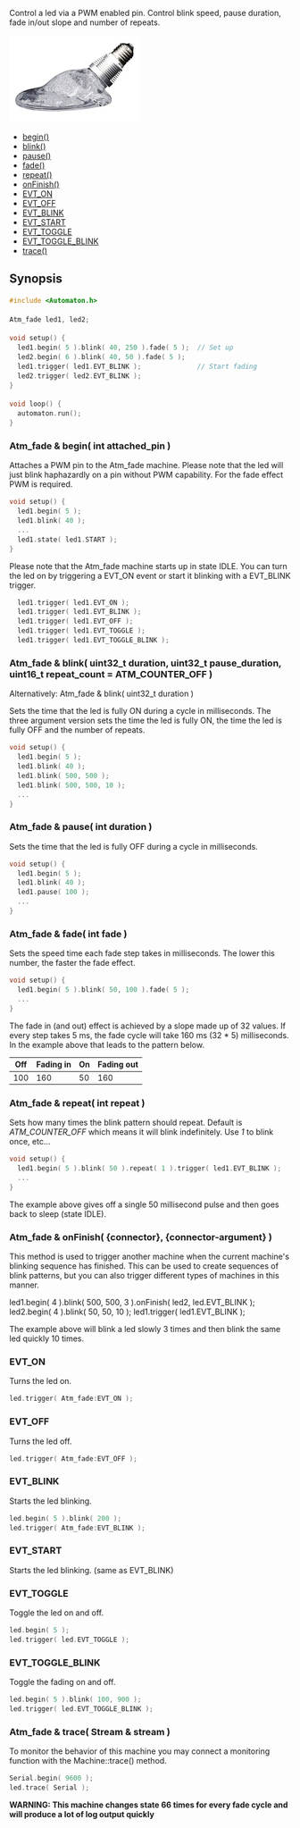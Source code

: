 Control a led via a PWM enabled pin. Control blink speed, pause duration, fade in/out slope and number of repeats.

![Fade](images/fade-small.jpg)

<!-- md-tocify-begin -->
* [begin()](#atm_fade--begin-int-attached_pin-)  
* [blink()](#atm_fade--blink-uint32_t-duration-uint32_t-pause_duration-uint16_t-repeat_count--atm_counter_off-)  
* [pause()](#atm_fade--pause-int-duration-)  
* [fade()](#atm_fade--fade-int-fade-)  
* [repeat()](#atm_fade--repeat-int-repeat-)  
* [onFinish()](#atm_fade--onfinish-connector-connector-argument-)  
* [EVT_ON](#evt_on)  
* [EVT_OFF](#evt_off)  
* [EVT_BLINK](#evt_blink)  
* [EVT_START](#evt_start)  
* [EVT_TOGGLE](#evt_toggle)  
* [EVT_TOGGLE_BLINK](#evt_toggle_blink)  
* [trace()](#atm_fade--trace-stream--stream-)  

<!-- md-tocify-end -->

## Synopsis ##

```c++
#include <Automaton.h>

Atm_fade led1, led2;

void setup() {
  led1.begin( 5 ).blink( 40, 250 ).fade( 5 );  // Set up
  led2.begin( 6 ).blink( 40, 50 ).fade( 5 );
  led1.trigger( led1.EVT_BLINK );              // Start fading
  led2.trigger( led2.EVT_BLINK );
}

void loop() {
  automaton.run();
}
```

### Atm_fade & begin( int attached_pin ) ###

Attaches a PWM pin to the Atm_fade machine. Please note that the led will just blink haphazardly on a pin without PWM capability. For the fade effect PWM is required.

```c++
void setup() {
  led1.begin( 5 );
  led1.blink( 40 );
  ...
  led1.state( led1.START );
}
```

Please note that the Atm_fade machine starts up in state IDLE. You can turn the led on by triggering a EVT_ON event or start it blinking with a EVT_BLINK trigger.

```c++
  led1.trigger( led1.EVT_ON );
  led1.trigger( led1.EVT_BLINK );
  led1.trigger( led1.EVT_OFF );
  led1.trigger( led1.EVT_TOGGLE );
  led1.trigger( led1.EVT_TOGGLE_BLINK );
```

### Atm_fade & blink( uint32_t duration, uint32_t pause_duration, uint16_t repeat_count = ATM_COUNTER_OFF ) ###
Alternatively: Atm_fade & blink( uint32_t duration )

Sets the time that the led is fully ON during a cycle in milliseconds.
The three argument version sets the time the led is fully ON, the time the led is fully OFF and the number of repeats.

```c++
void setup() {
  led1.begin( 5 );
  led1.blink( 40 );
  led1.blink( 500, 500 );
  led1.blink( 500, 500, 10 );
  ...
}
```

### Atm_fade & pause( int duration ) ###

Sets the time that the led is fully OFF during a cycle in milliseconds.

```c++
void setup() {
  led1.begin( 5 );
  led1.blink( 40 );
  led1.pause( 100 );
  ...
}
```

### Atm_fade & fade( int fade ) ###

Sets the speed time each fade step takes in milliseconds. The lower this number, the faster the fade effect.

```c++
void setup() {
  led1.begin( 5 ).blink( 50, 100 ).fade( 5 );
  ...
}
```

The fade in (and out) effect is achieved by a slope made up of 32 values. If every step takes 5 ms, the fade cycle will take 160 ms (32 * 5) milliseconds. In the example above that leads to the pattern below.


Off | Fading in | On | Fading out
------------ | ------------- | ------------- | -------------
100 | 160 | 50 | 160

### Atm_fade & repeat( int repeat ) ###

Sets how many times the blink pattern should repeat. Default is *ATM_COUNTER_OFF* which means it will blink indefinitely. Use *1* to blink once, etc...

```c++
void setup() {
  led1.begin( 5 ).blink( 50 ).repeat( 1 ).trigger( led1.EVT_BLINK );
  ...
}
```

The example above gives off a single 50 millisecond pulse and then goes back to sleep (state IDLE).

### Atm_fade & onFinish( {connector}, {connector-argument} ) ###

This method is used to trigger another machine when the current machine's blinking sequence has finished. This can be used to create sequences of blink patterns, but you can also trigger different types of machines in this manner.

led1.begin( 4 ).blink( 500, 500, 3 ).onFinish( led2, led.EVT_BLINK );
led2.begin( 4 ).blink( 50, 50, 10 );
led1.trigger( led1.EVT_BLINK );

The example above will blink a led slowly 3 times and then blink the same led quickly 10 times.

### EVT_ON ###

Turns the led on.

```c++
led.trigger( Atm_fade:EVT_ON );
```

### EVT_OFF ###

Turns the led off.

```c++
led.trigger( Atm_fade:EVT_OFF );
```

### EVT_BLINK ###

Starts the led blinking.

```c++
led.begin( 5 ).blink( 200 );
led.trigger( Atm_fade:EVT_BLINK );
```

### EVT_START ###

Starts the led blinking. (same as EVT_BLINK)

### EVT_TOGGLE ###

Toggle the led on and off.

```c++
led.begin( 5 );
led.trigger( led.EVT_TOGGLE );
```

### EVT_TOGGLE_BLINK ###

Toggle the fading on and off.

```c++
led.begin( 5 ).blink( 100, 900 );
led.trigger( led.EVT_TOGGLE_BLINK );
```

### Atm_fade & trace( Stream & stream ) ###

To monitor the behavior of this machine you may connect a monitoring function with the Machine::trace() method. 

```c++
Serial.begin( 9600 );
led.trace( Serial );
```

**WARNING: This machine changes state 66 times for every fade cycle and will produce a lot of log output quickly**



